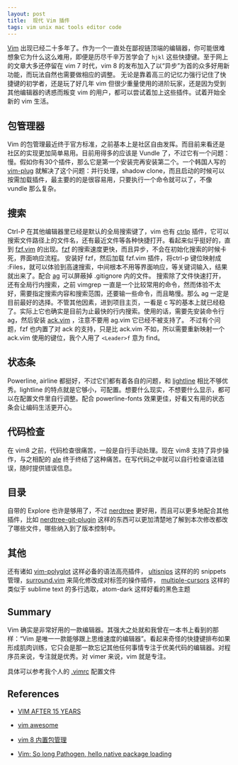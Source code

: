 ```yaml
---
layout: post
title:  现代 Vim 插件
tags: vim unix mac tools editor code
---
```


[Vim](https://vim.sourceforge.io/) 出现已经二十多年了。作为一个一直处在鄙视链顶端的编辑器，你可能很难想象它为什么这么难用，即便是历尽千辛万苦学会了 `hjkl` 这些快捷键。至于网上的文章大多还停留在 vim 7 时代，vim 8 的发布加入了以“异步”为首的众多好用新功能，而玩法自然也需要做相应的调整。
无论是靠着高三的记忆力强行记住了快捷键的初学者，还是玩了好几年 vim 但很少重量使用的进阶玩家，还是因为受到其他编辑器的诱惑而叛变 vim 的用户，都可以尝试着加上这些插件。试着开始全新的 vim 生活。

## 包管理器

Vim 的包管理最近终于官方标准，之前基本上是社区自由发挥。而目前来看还是社区的实现更加简单易用。目前用得多的应该是 Vundle 了，不过它有一个问题：慢。假如你有30个插件，那么它是第一个安装完再安装第二个。一个韩国人写的 [vim-plug](https://github.com/junegunn/vim-plug) 就解决了这个问题：并行处理，shadow clone，而且启动的时候可以按需加载插件，最主要的的是很容易用，只要执行一个命令就可以了，不像 vundle 那么复杂。

## 搜索

Ctrl-P 在其他编辑器里已经是默认的全局搜索键了，vim 也有 [ctrlp](https://github.com/ctrlpvim/ctrlp.vim) 插件，它可以搜索文件路径上的文件名，还有最近文件等各种快捷打开。看起来似乎挺好的，直到 [fzf.vim](https://github.com/junegunn/fzf.vim) 的出现。[fzf](https://github.com/junegunn/fzf) 的搜索速度更快，而且异步，不会在初始化搜索的时候卡死，界面响应流程。
安装好 fzf，然后加载 fzf.vim 插件，将ctrl-p 键位映射成 :Files<CR>，就可以体验到高速搜索，中间根本不用等界面响应，等关键词输入，结果就出来了。配合 [ag](https://github.com/ggreer/the_silver_searcher) 可以屏蔽掉 .gitignore 内的文件。
搜索除了文件快速打开，还有全局行内搜索，之前 vimgrep 一直是一个比较常用的命令，然而体验不太好，需要指定搜索内容和搜索范围，还要输一些命令，而且略慢。那么 ag 一定是目前最好的选择。不管其他因素，进到项目主页，一看是 c 写的基本上就已经稳了。实际上它也确实是目前为止最快的行内搜索。使用的话，需要先安装命令行 ag，然后安装 [ack.vim](https://github.com/mileszs/ack.vim) ，注意不要用 ag.vim 它已经不被支持了。
不过有个问题，fzf 也内置了对 ack 的支持，只是比 ack.vim 不如，所以需要重新映射一个 ack.vim 使用的键位，我个人用了 `<Leader>f` 意为 find。

## 状态条

Powerline, airline 都挺好，不过它们都有着各自的问题，和 [lightline](https://github.com/itchyny/lightline.vim) 相比不够优秀。lightline 的特点就是它够小，可配置。想要什么现实，不想要什么显示，都可以在配置文件里自行调整。配合 powerline-fonts 效果更佳，好看又有用的状态条会让编码生活更开心。

## 代码检查

在 vim8 之前，代码检查很痛苦，一般是自行手动处理。现在 vim8 支持了异步操作，与之相配的 [ale](https://github.com/w0rp/ale) 终于终结了这种痛苦。在写代码之中就可以自行检查语法错误，随时提供错误信息。

## 目录

自带的 Explore 也许是够用了，不过 [nerdtree](https://github.com/scrooloose/nerdtree) 更好用，而且可以更多地配合其他插件，比如 [nerdtree-git-plugin](https://github.com/Xuyuanp/nerdtree-git-plugin) 这样的东西可以更加清楚地了解到本次修改都改了哪些文件，哪些纳入到了版本控制中。

## 其他

还有诸如 [vim-polyglot](https://github.com/sheerun/vim-polyglot) 这样必备的语法高亮插件， [ultisnips](https://github.com/sirver/ultisnips) 这样的的 snippets 管理，[surround.vim](https://github.com/tpope/vim-surround) 来简化修改成对标签的操作插件， [multiple-cursors](https://github.com/terryma/vim-multiple-cursors) 这样的类似于 sublime text 的多行选取，atom-dark 这样好看的黑色主题

## Summary

Vim 确实是非常好用的一款编辑器。其强大之处就和我曾在一本书上看到的那样：“Vim 是唯一一款能够跟上思维速度的编辑器”。看起来奇怪的快捷键排布如果形成肌肉训练，它只会是那一款忘记其他任何事情专注于优美代码的编辑器。对程序员来说，专注就是优秀。对 vimer 来说，vim 就是专注。

具体可以参考我个人的 [.vimrc](https://github.com/AnnatarHe/vim-config) 配置文件

## References

* [VIM AFTER 15 YEARS](https://statico.github.io/vim3.html)

* [vim awesome](https://vimawesome.com/)

* [vim 8 内置包管理](https://aisk.me/vim-8-native-plugin-manager/)

* [Vim: So long Pathogen, hello native package loading](https://shapeshed.com/vim-packages/)